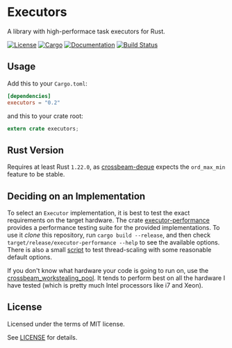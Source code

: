 Executors
=========
A library with high-performace task executors for Rust.

[![License](https://img.shields.io/badge/license-MIT-blue.svg)](https://github.com/Bathtor/rust-executors)
[![Cargo](https://img.shields.io/crates/v/executors.svg)](https://crates.io/crates/executors)
[![Documentation](https://docs.rs/executors/badge.svg)](https://docs.rs/executors)
[![Build Status](https://travis-ci.org/Bathtor/rust-executors.svg?branch=master)](https://travis-ci.org/Bathtor/rust-executors)

## Usage

Add this to your `Cargo.toml`:

```toml
[dependencies]
executors = "0.2"
```

and this to your crate root:

```rust
extern crate executors;
```

## Rust Version

Requires at least Rust `1.22.0`, as [crossbeam-deque](https://github.com/crossbeam-rs/crossbeam-deque) expects the `ord_max_min` feature to be stable.

## Deciding on an Implementation

To select an `Executor` implementation, it is best to test the exact requirements on the target hardware.
The crate [executor-performance](executor-performance/) provides a performance testing suite for the provided implementations. To use it *clone* this repository, run `cargo build --release`, and then check `target/release/executor-performance --help` to see the available options. There is also a small [script](executor-performance/threadinc.sh) to test thread-scaling with some reasonable default options.

If you don't know what hardware your code is going to run on, use the [crossbeam_workstealing_pool](https://docs.rs/executors/0.2.0/executors/crossbeam_workstealing_pool/index.html). It tends to perform best on all the hardware I have tested (which is pretty much Intel processors like i7 and Xeon).

## License

Licensed under the terms of MIT license.

See [LICENSE](LICENSE) for details.
